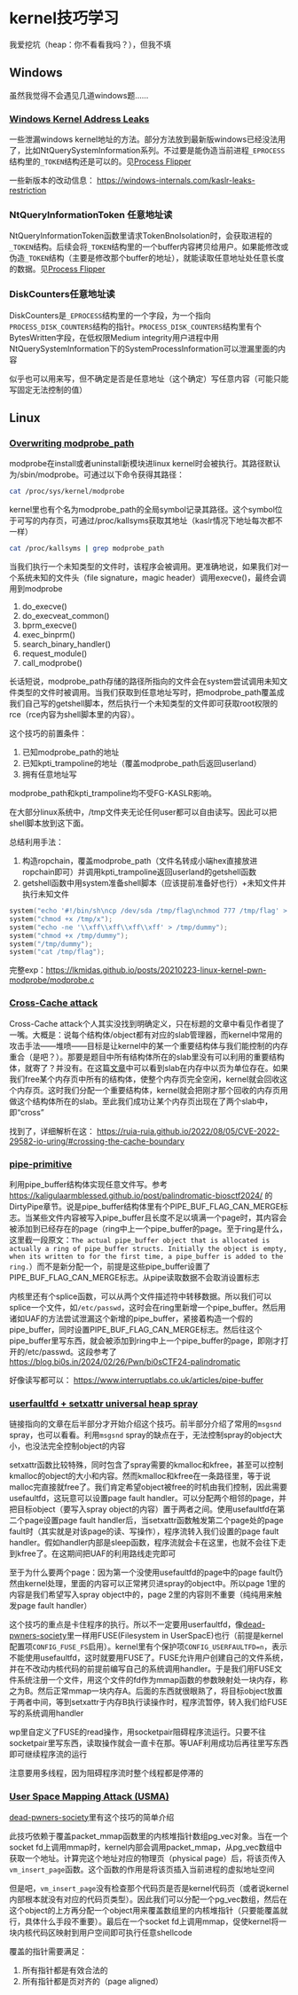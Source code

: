 # kernel技巧学习

我爱挖坑（heap：你不看看我吗？），但我不填

## Windows

虽然我觉得不会遇见几道windows题……

### [Windows Kernel Address Leaks](https://github.com/sam-b/windows_kernel_address_leaks)

一些泄漏windows kernel地址的方法。部分方法放到最新版windows已经没法用了，比如NtQuerySystemInformation系列。不过要是能伪造当前进程`_EPROCESS`结构里的`_TOKEN`结构还是可以的。见[Process Flipper](https://github.com/MochiNishimiya/Project-Sekai-2024)

一些新版本的改动信息： https://windows-internals.com/kaslr-leaks-restriction

### NtQueryInformationToken 任意地址读

NtQueryInformationToken函数里请求TokenBnoIsolation时，会获取进程的`_TOKEN`结构。后续会将`_TOKEN`结构里的一个buffer内容拷贝给用户。如果能修改或伪造`_TOKEN`结构（主要是修改那个buffer的地址），就能读取任意地址处任意长度的数据。见[Process Flipper](https://github.com/MochiNishimiya/Project-Sekai-2024)

### DiskCounters任意地址读

DiskCounters是`_EPROCESS`结构里的一个字段，为一个指向`PROCESS_DISK_COUNTERS`结构的指针。`PROCESS_DISK_COUNTERS`结构里有个BytesWritten字段，在低权限Medium integrity用户进程中用NtQuerySystemInformation下的SystemProcessInformation可以泄漏里面的内容

似乎也可以用来写，但不确定是否是任意地址（这个确定）写任意内容（可能只能写固定无法控制的值）

## Linux

### [Overwriting modprobe_path](https://lkmidas.github.io/posts/20210223-linux-kernel-pwn-modprobe/)

modprobe在install或者uninstall新模块进linux kernel时会被执行。其路径默认为/sbin/modprobe。可通过以下命令获得其路径：
```sh
cat /proc/sys/kernel/modprobe
```
kernel里也有个名为modprobe_path的全局symbol记录其路径。这个symbol位于可写的内存页，可通过/proc/kallsyms获取其地址（kaslr情况下地址每次都不一样）
```sh
cat /proc/kallsyms | grep modprobe_path
```
当我们执行一个未知类型的文件时，该程序会被调用。更准确地说，如果我们对一个系统未知的文件头（file signature，magic header）调用execve()，最终会调用到modprobe
1. do_execve()
2. do_execveat_common()
3. bprm_execve()
4. exec_binprm()
5. search_binary_handler()
6. request_module()
7. call_modprobe()

长话短说，modprobe_path存储的路径所指向的文件会在system尝试调用未知文件类型的文件时被调用。当我们获取到任意地址写时，把modprobe_path覆盖成我们自己写的getshell脚本，然后执行一个未知类型的文件即可获取root权限的rce（rce内容为shell脚本里的内容）。

这个技巧的前置条件：
1. 已知modprobe_path的地址
2. 已知kpti_trampoline的地址（覆盖modprobe_path后返回userland）
3. 拥有任意地址写

modprobe_path和kpti_trampoline均不受FG-KASLR影响。

在大部分linux系统中，/tmp文件夹无论任何user都可以自由读写。因此可以把shell脚本放到这下面。

总结利用手法：
1. 构造ropchain，覆盖modprobe_path（文件名转成小端hex直接放进ropchain即可）并调用kpti_trampoline返回userland的getshell函数
2. getshell函数中用system准备shell脚本（应该提前准备好也行）+未知文件并执行未知文件
```c
system("echo '#!/bin/sh\ncp /dev/sda /tmp/flag\nchmod 777 /tmp/flag' > /tmp/x");
system("chmod +x /tmp/x");
system("echo -ne '\\xff\\xff\\xff\\xff' > /tmp/dummy");
system("chmod +x /tmp/dummy");
system("/tmp/dummy");
system("cat /tmp/flag");
```
完整exp：https://lkmidas.github.io/posts/20210223-linux-kernel-pwn-modprobe/modprobe.c

### [Cross-Cache attack](https://xz.aliyun.com/t/12898)

Cross-Cache attack个人其实没找到明确定义，只在标题的文章中看见作者提了一嘴。大概是：说每个结构体/object都有对应的slab管理器，而kernel中常用的攻击手法——堆喷——目标是让kernel中的某一个重要结构体与我们能控制的内存重合（是吧？）。那要是题目中所有结构体所在的slab里没有可以利用的重要结构体，就寄了？并没有。在这篇[文章](https://brieflyx.me/2020/heap/linux-kernel-slab-101/)中可以看到slab在内存中以页为单位存在。如果我们free某个内存页中所有的结构体，使整个内存页完全空闲，kernel就会回收这个内存页。这时我们分配一个重要结构体，kernel就会把刚才那个回收的内存页用做这个结构体所在的slab。至此我们成功让某个内存页出现在了两个slab中，即“cross”

找到了，详细解析在这： https://ruia-ruia.github.io/2022/08/05/CVE-2022-29582-io-uring/#crossing-the-cache-boundary

### [pipe-primitive](https://github.com/veritas501/pipe-primitive)
利用pipe_buffer结构体实现任意文件写。参考 https://kaligulaarmblessed.github.io/post/palindromatic-biosctf2024/ 的DirtyPipe章节。说是pipe_buffer结构体里有个PIPE_BUF_FLAG_CAN_MERGE标志。当某些文件内容被写入pipe_buffer且长度不足以填满一个page时，其内容会被添加到已经存在的page（ring中上一个pipe_buffer的page。至于ring是什么，这里截一段原文：`The actual pipe_buffer object that is allocated is actually a ring of pipe_buffer structs. Initially the object is empty, when its written to for the first time, a pipe_buffer is added to the ring.`）而不是新分配一个，前提是这些pipe_buffer设置了PIPE_BUF_FLAG_CAN_MERGE标志。从pipe读取数据不会取消设置标志

内核里还有个splice函数，可以从两个文件描述符中转移数据。所以我们可以splice一个文件，如`/etc/passwd`，这时会在ring里新增一个pipe_buffer。然后用诸如UAF的方法尝试泄漏这个新增的pipe_buffer，紧接着构造一个假的pipe_buffer，同时设置PIPE_BUF_FLAG_CAN_MERGE标志。然后往这个pipe_buffer里写东西，就会被添加到ring中上一个pipe_buffer的page，即刚才打开的/etc/passwd。这段参考了 https://blog.bi0s.in/2024/02/26/Pwn/bi0sCTF24-palindromatic

好像读写都可以： https://www.interruptlabs.co.uk/articles/pipe-buffer

### [userfaultfd + setxattr universal heap spray](https://duasynt.com/blog/linux-kernel-heap-spray)

链接指向的文章在后半部分才开始介绍这个技巧。前半部分介绍了常用的`msgsnd` spray，也可以看看。利用`msgsnd` spray的缺点在于，无法控制spray的object大小，也没法完全控制object的内容

setxattr函数比较特殊，同时包含了spray需要的kmalloc和kfree，甚至可以控制kmalloc的object的大小和内容。然而kmalloc和kfree在一条路径里，等于说malloc完直接就free了。我们肯定希望object被free的时机由我们控制，因此需要usefaultfd，这玩意可以设置page fault handler。可以分配两个相邻的page，并把目标object（要写入spray object的内容）置于两者之间。使用usefaultfd在第二个page设置page fault handler后，当setxattr函数触发第二个page处的page fault时（其实就是对该page的读、写操作），程序流转入我们设置的page fault handler。假如handler内部是sleep函数，程序流就会卡在这里，也就不会往下走到kfree了。在这期间把UAF的利用路线走完即可

至于为什么要两个page：因为第一个没使用usefaultfd的page中的page fault仍然由kernel处理，里面的内容可以正常拷贝进spray的object中。所以page 1里的内容是我们希望写入spray object中的，page 2里的内容则不重要（纯纯用来触发page fault handler）

这个技巧的重点是卡住程序的执行。所以不一定要用userfaultfd，像[dead-pwners-society](https://kaligulaarmblessed.github.io/post/dead-pwners-society)里一样用FUSE(Filesystem in UserSpacE)也行（前提是kernel配置项`CONFIG_FUSE_FS`启用）。kernel里有个保护项`CONFIG_USERFAULTFD=n`，表示不能使用usefaultfd，这时就要用FUSE了。FUSE允许用户创建自己的文件系统，并在不改动内核代码的前提前编写自己的系统调用handler。于是我们用FUSE文件系统注册一个文件，用这个文件的fd作为mmap函数的参数映射处一块内存，称之为B。然后正常mmap一块内存A。后面的东西就很眼熟了，将目标object放置于两者中间，等到setxattr于内存B执行读操作时，程序流暂停，转入我们给FUSE写的系统调用handler

wp里自定义了FUSE的read操作，用socketpair阻碍程序流运行。只要不往socketpair里写东西，读取操作就会一直卡在那。等UAF利用成功后再往里写东西即可继续程序流的运行

注意要用多线程，因为阻碍程序流时整个线程都是停滞的

### [User Space Mapping Attack (USMA)](https://i.blackhat.com/Asia-22/Thursday-Materials/AS-22-YongLiu-USMA-Share-Kernel-Code-wp.pdf)

[dead-pwners-society](https://kaligulaarmblessed.github.io/post/dead-pwners-society)里有这个技巧的简单介绍

此技巧依赖于覆盖packet_mmap函数里的内核堆指针数组pg_vec对象。当在一个socket fd上调用mmap时，kernel内部会调用packet_mmap，从pg_vec数组中获取一个地址。计算完这个地址对应的物理页（physical page）后，将该页传入`vm_insert_page`函数。这个函数的作用是将该页插入当前进程的虚拟地址空间

但是吧，`vm_insert_page`没有检查那个代码页是否是kernel代码页（或者说kernel内部根本就没有对应的代码页类型）。因此我们可以分配一个pg_vec数组，然后在这个object的上方再分配一个object用来覆盖数组里的内核堆指针（只要能覆盖就行，具体什么手段不重要）。最后在一个socket fd上调用mmap，促使kernel将一块内核代码区映射到用户空间即可执行任意shellcode

覆盖的指针需要满足：
1. 所有指针都是有效合法的
2. 所有指针都是页对齐的（page aligned）